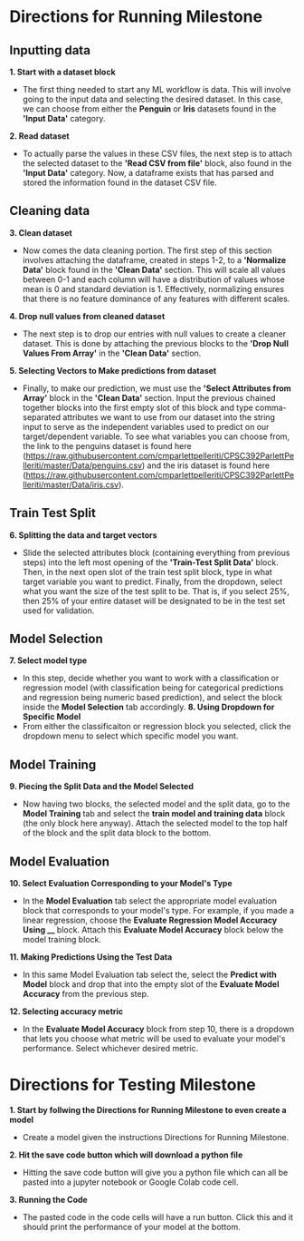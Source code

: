 # Directions for Running Milestone 
## Inputting data
**1. Start with a dataset block**
- The first thing needed to start any ML workflow is data. This will involve going to the input data and selecting the desired dataset. In this case, we can choose from either the **Penguin** or **Iris** datasets found in the **'Input Data'** category.
  
**2. Read dataset**
- To actually parse the values in these CSV files, the next step is to attach the selected dataset to the **'Read CSV from file'** block, also found in the **'Input Data'** category. Now, a dataframe exists that has parsed and stored the information found in the dataset CSV file.

## Cleaning data
**3. Clean dataset**
- Now comes the data cleaning portion. The first step of this section involves attaching the dataframe, created in steps 1-2, to a **'Normalize Data'** block found in the **'Clean Data'** section. This will scale all values between 0-1 and each column will have a distribution of values whose mean is 0 and standard deviation is 1. Effectively, normalizing ensures that there is no feature dominance of any features with different scales.

**4. Drop null values from cleaned dataset**
- The next step is to drop our entries with null values to create a cleaner dataset. This is done by attaching the previous blocks to the **'Drop Null Values From Array'** in the **'Clean Data'** section.

**5. Selecting Vectors to Make predictions from dataset**
- Finally, to make our prediction, we must use the **'Select Attributes from Array'** block in the **'Clean Data'** section. Input the previous chained together blocks into the first empty slot of this block and type comma-separated attributes we want to use from our dataset into the string input to serve as the independent variables used to predict on our target/dependent variable. To see what variables you can choose from, the link to the penguins dataset is found here (https://raw.githubusercontent.com/cmparlettpelleriti/CPSC392ParlettPelleriti/master/Data/penguins.csv) and the iris dataset is found here (https://raw.githubusercontent.com/cmparlettpelleriti/CPSC392ParlettPelleriti/master/Data/iris.csv). 

## Train Test Split
**6. Splitting the data and target vectors**
- Slide the selected attributes block (containing everything from previous steps) into the left most opening of the **'Train-Test Split Data'** block. Then, in the next open slot of the train test split block, type in what target variable you want to predict. Finally, from the dropdown, select what you want the size of the test split to be. That is, if you select 25%, then 25% of your entire dataset will be designated to be in the test set used for validation.

## Model Selection 
**7. Select model type**
- In this step, decide whether you want to work with a classification or regression model (with classification being for categorical predictions and regression being numeric based prediction), and select the block inside the **Model Selection** tab accordingly.
**8. Using Dropdown for Specific Model**
- From either the classificaiton or regression block you selected, click the dropdown menu to select which specific model you want.

## Model Training
**9. Piecing the Split Data and the Model Selected**
- Now having two blocks, the selected model and the split data, go to the **Model Training** tab and select the **train model and training data** block (the only block here anyway). Attach the selected model to the top half of the block and the split data block to the bottom.

## Model Evaluation
**10. Select Evaluation Corresponding to your Model's Type**
- In the **Model Evaluation** tab select the appropriate model evaluation block that corresponds to your model's type. For example, if you made a linear regression, choose the **Evaluate Regression Model Accuracy Using __** block. Attach this **Evaluate Model Accuracy** block below the model training block.

**11. Making Predictions Using the Test Data**
- In this same Model Evaluation tab select the, select the **Predict with Model** block and drop that into the empty slot of the **Evaluate Model Accuracy** from the previous step. 

**12. Selecting accuracy metric**
- In the **Evaluate Model Accuracy** block from step 10, there is a dropdown that lets you choose what metric will be used to evaluate your model's performance. Select whichever desired metric.


# Directions for Testing Milestone
**1. Start by follwing the Directions for Running Milestone to even create a model**
- Create a model given the instructions Directions for Running Milestone.

**2. Hit the save code button which will download a python file**
- Hitting the save code button will give you a python file which can all be pasted into a jupyter notebook or Google Colab code cell. 

**3. Running the Code**
- The pasted code in the code cells will have a run button. Click this and it should print the performance of your model at the bottom.
